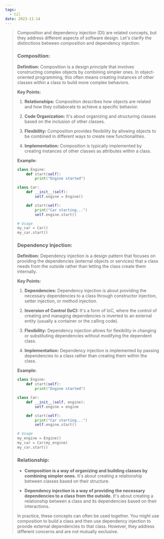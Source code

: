 ```yaml
---
tags:
  - til
date: 2023-11-14
---
```


> Composition and dependency injection (DI) are related concepts, but they address different aspects of software design. Let's clarify the distinctions between composition and dependency injection:
> 
> ### Composition:
> 
> **Definition:** Composition is a design principle that involves constructing complex objects by combining simpler ones. In object-oriented programming, this often means creating instances of other classes within a class to build more complex behaviors.
> 
> **Key Points:**
> 1. **Relationships:** Composition describes how objects are related and how they collaborate to achieve a specific behavior.
>   
> 2. **Code Organization:** It's about organizing and structuring classes based on the inclusion of other classes.
> 
> 3. **Flexibility:** Composition provides flexibility by allowing objects to be combined in different ways to create new functionalities.
> 
> 4. **Implementation:** Composition is typically implemented by creating instances of other classes as attributes within a class.
> 
> **Example:**
> ```python
> class Engine:
>     def start(self):
>         print("Engine started")
> 
> class Car:
>     def __init__(self):
>         self.engine = Engine()
> 
>     def start(self):
>         print("Car starting...")
>         self.engine.start()
> 
> # Usage
> my_car = Car()
> my_car.start()
> ```
> 
> ### Dependency Injection:
> 
> **Definition:** Dependency injection is a design pattern that focuses on providing the dependencies (external objects or services) that a class needs from the outside rather than letting the class create them internally.
> 
> **Key Points:**
> 1. **Dependencies:** Dependency injection is about providing the necessary dependencies to a class through constructor injection, setter injection, or method injection.
> 
> 2. **Inversion of Control (IoC):** It's a form of IoC, where the control of creating and managing dependencies is inverted to an external entity (usually a container or the calling code).
> 
> 3. **Flexibility:** Dependency injection allows for flexibility in changing or substituting dependencies without modifying the dependent class.
> 
> 4. **Implementation:** Dependency injection is implemented by passing dependencies to a class rather than creating them within the class.
> 
> **Example:**
> ```python
> class Engine:
>     def start(self):
>         print("Engine started")
> 
> class Car:
>     def __init__(self, engine):
>         self.engine = engine
> 
>     def start(self):
>         print("Car starting...")
>         self.engine.start()
> 
> # Usage
> my_engine = Engine()
> my_car = Car(my_engine)
> my_car.start()
> ```
> 
> ### Relationship:
> 
> - **Composition is a way of organizing and building classes by combining simpler ones.** It's about creating a relationship between classes based on their structure.
> 
> - **Dependency injection is a way of providing the necessary dependencies to a class from the outside.** It's about creating a relationship between a class and its dependencies based on their interactions.
> 
> In practice, these concepts can often be used together. You might use composition to build a class and then use dependency injection to provide external dependencies to that class. However, they address different concerns and are not mutually exclusive.